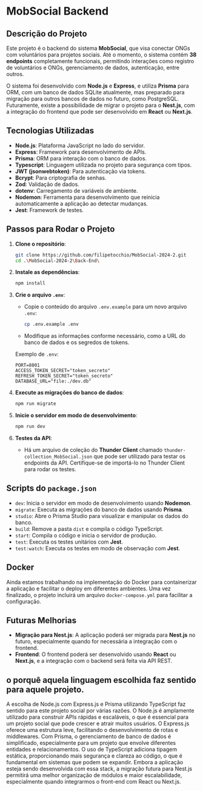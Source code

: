 # MobSocial Backend

## Descrição do Projeto

Este projeto é o backend do sistema **MobSocial**, que visa conectar ONGs com voluntários para projetos sociais. Até o momento, o sistema contém **38 endpoints** completamente funcionais, permitindo interações como registro de voluntários e ONGs, gerenciamento de dados, autenticação, entre outros.

O sistema foi desenvolvido com **Node.js** e **Express**, e utiliza **Prisma** para ORM, com um banco de dados SQLite atualmente, mas preparado para migração para outros bancos de dados no futuro, como PostgreSQL. Futuramente, existe a possibilidade de migrar o projeto para o **Nest.js**, com a integração do frontend que pode ser desenvolvido em **React** ou **Next.js**.

## Tecnologias Utilizadas

- **Node.js**: Plataforma JavaScript no lado do servidor.
- **Express**: Framework para desenvolvimento de APIs.
- **Prisma**: ORM para interação com o banco de dados.
- **Typescript**: Linguagem utilizada no projeto para segurança com tipos.
- **JWT (jsonwebtoken)**: Para autenticação via tokens.
- **Bcrypt**: Para criptografia de senhas.
- **Zod**: Validação de dados.
- **dotenv**: Carregamento de variáveis de ambiente.
- **Nodemon**: Ferramenta para desenvolvimento que reinicia automaticamente a aplicação ao detectar mudanças.
- **Jest**: Framework de testes.
  
## Passos para Rodar o Projeto

1. **Clone o repositório**:
   ```bash
   git clone https://github.com/filipetocchio/MobSocial-2024-2.git
   cd .\MobSocial-2024-2\Back-End\
   ```

2. **Instale as dependências**:
   ```bash
   npm install
   ```

3. **Crie o arquivo `.env`**:
   - Copie o conteúdo do arquivo `.env.example` para um novo arquivo `.env`:
     ```bash
     cp .env.example .env
     ```
   - Modifique as informações conforme necessário, como a URL do banco de dados e os segredos de tokens.

   Exemplo de `.env`:
   ```env
   PORT=8001
   ACCESS_TOKEN_SECRET="token_secreto"
   REFRESH_TOKEN_SECRET="token_secreto"
   DATABASE_URL="file:./dev.db"
   ```

4. **Execute as migrações do banco de dados**:
   ```bash
   npm run migrate
   ```

5. **Inicie o servidor em modo de desenvolvimento**:
   ```bash
   npm run dev
   ```

6. **Testes da API**:
   - Há um arquivo de coleção do **Thunder Client** chamado `thunder-collection_MobSocial.json` que pode ser utilizado para testar os endpoints da API. Certifique-se de importá-lo no Thunder Client para rodar os testes.

## Scripts do `package.json`

- `dev`: Inicia o servidor em modo de desenvolvimento usando **Nodemon**.
- `migrate`: Executa as migrações do banco de dados usando **Prisma**.
- `studio`: Abre o Prisma Studio para visualizar e manipular os dados do banco.
- `build`: Remove a pasta `dist` e compila o código TypeScript.
- `start`: Compila o código e inicia o servidor de produção.
- `test`: Executa os testes unitários com **Jest**.
- `test:watch`: Executa os testes em modo de observação com **Jest**.

## Docker

Ainda estamos trabalhando na implementação do Docker para containerizar a aplicação e facilitar o deploy em diferentes ambientes. Uma vez finalizado, o projeto incluirá um arquivo `docker-compose.yml` para facilitar a configuração.

## Futuras Melhorias

- **Migração para Nest.js**: A aplicação poderá ser migrada para **Nest.js** no futuro, especialmente quando for necessária a integração com o frontend.
- **Frontend**: O frontend poderá ser desenvolvido usando **React** ou **Next.js**, e a integração com o backend será feita via API REST.

## o porquê aquela linguagem escolhida faz sentido para aquele projeto.

A escolha de Node.js com Express.js e Prisma utilizando TypeScript faz sentido para este projeto social por várias razões. O Node.js é amplamente utilizado para construir APIs rápidas e escaláveis, o que é essencial para um projeto social que pode crescer e atrair muitos usuários. O Express.js oferece uma estrutura leve, facilitando o desenvolvimento de rotas e middlewares. Com Prisma, o gerenciamento de banco de dados é simplificado, especialmente para um projeto que envolve diferentes entidades e relacionamentos. O uso de TypeScript adiciona tipagem estática, proporcionando mais segurança e clareza ao código, o que é fundamental em sistemas que podem se expandir. Embora a aplicação esteja sendo desenvolvida com essa stack, a migração futura para Nest.js permitirá uma melhor organização de módulos e maior escalabilidade, especialmente quando integrarmos o front-end com React ou Next.js.